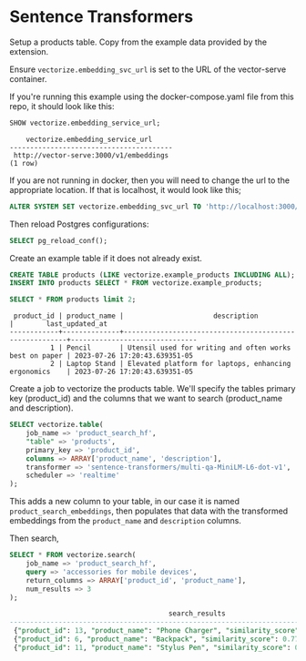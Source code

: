 # Sentence Transformers

Setup a products table. Copy from the example data provided by the extension.

Ensure `vectorize.embedding_svc_url` is set to the URL of the vector-serve container.

If you're running this example using the docker-compose.yaml file from this repo, it should look like this:


```sql
SHOW vectorize.embedding_service_url;
```

```text
    vectorize.embedding_service_url     
----------------------------------------
 http://vector-serve:3000/v1/embeddings
(1 row)
```

If you are not running in docker, then you will need to change the url to the appropriate location.
 If that is localhost, it would look like this;

```sql
ALTER SYSTEM SET vectorize.embedding_svc_url TO 'http://localhost:3000/v1/embeddings';
```

Then reload Postgres configurations:

```sql
SELECT pg_reload_conf();
```

Create an example table if it does not already exist.

```sql
CREATE TABLE products (LIKE vectorize.example_products INCLUDING ALL);
INSERT INTO products SELECT * FROM vectorize.example_products;
```

```sql
SELECT * FROM products limit 2;
```

```text
 product_id | product_name |                      description                       |        last_updated_at        
------------+--------------+--------------------------------------------------------+-------------------------------
          1 | Pencil       | Utensil used for writing and often works best on paper | 2023-07-26 17:20:43.639351-05
          2 | Laptop Stand | Elevated platform for laptops, enhancing ergonomics    | 2023-07-26 17:20:43.639351-05
```

Create a job to vectorize the products table. We'll specify the tables primary key (product_id) and the columns that we want to search (product_name and description).

```sql
SELECT vectorize.table(
    job_name => 'product_search_hf',
    "table" => 'products',
    primary_key => 'product_id',
    columns => ARRAY['product_name', 'description'],
    transformer => 'sentence-transformers/multi-qa-MiniLM-L6-dot-v1',
    scheduler => 'realtime'
);
```

This adds a new column to your table, in our case it is named `product_search_embeddings`, then populates that data with the transformed embeddings from the `product_name` and `description` columns.

Then search,

```sql
SELECT * FROM vectorize.search(
    job_name => 'product_search_hf',
    query => 'accessories for mobile devices',
    return_columns => ARRAY['product_id', 'product_name'],
    num_results => 3
);

                                       search_results                                        
---------------------------------------------------------------------------------------------
 {"product_id": 13, "product_name": "Phone Charger", "similarity_score": 0.8147814132322894}
 {"product_id": 6, "product_name": "Backpack", "similarity_score": 0.7743061352550308}
 {"product_id": 11, "product_name": "Stylus Pen", "similarity_score": 0.7709902653575383}
```

